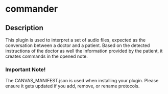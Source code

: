 commander
=========

## Description

This plugin is used to interpret a set of audio files, expected as the conversation between a doctor and a patient.
Based on the detected instructions of the doctor as well the information provided by the patient, it creates commands in the opened note.

### Important Note!

The CANVAS_MANIFEST.json is used when installing your plugin. Please ensure it
gets updated if you add, remove, or rename protocols.
